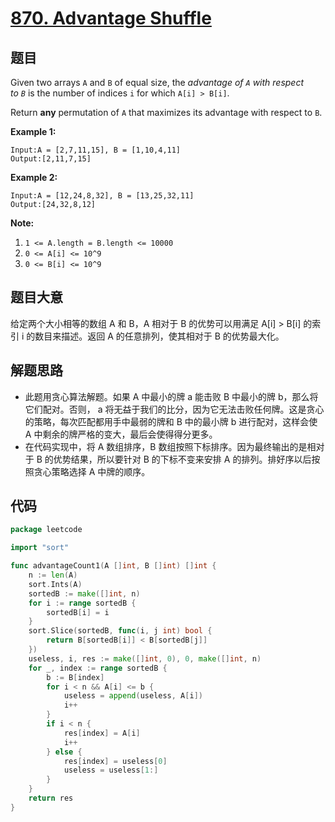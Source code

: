 # [870. Advantage Shuffle](https://leetcode.com/problems/advantage-shuffle/)

## 题目

Given two arrays `A` and `B` of equal size, the *advantage of `A` with respect to `B`* is the number of indices `i` for which `A[i] > B[i]`.

Return **any** permutation of `A` that maximizes its advantage with respect to `B`.

**Example 1:**

```
Input:A = [2,7,11,15], B = [1,10,4,11]
Output:[2,11,7,15]
```

**Example 2:**

```
Input:A = [12,24,8,32], B = [13,25,32,11]
Output:[24,32,8,12]
```

**Note:**

1. `1 <= A.length = B.length <= 10000`
2. `0 <= A[i] <= 10^9`
3. `0 <= B[i] <= 10^9`

## 题目大意

给定两个大小相等的数组 A 和 B，A 相对于 B 的优势可以用满足 A[i] > B[i] 的索引 i 的数目来描述。返回 A 的任意排列，使其相对于 B 的优势最大化。

## 解题思路

- 此题用贪心算法解题。如果 A 中最小的牌 a 能击败 B 中最小的牌 b，那么将它们配对。否则， a 将无益于我们的比分，因为它无法击败任何牌。这是贪心的策略，每次匹配都用手中最弱的牌和 B 中的最小牌 b 进行配对，这样会使 A 中剩余的牌严格的变大，最后会使得得分更多。
- 在代码实现中，将 A 数组排序，B 数组按照下标排序。因为最终输出的是相对于 B 的优势结果，所以要针对 B 的下标不变来安排 A 的排列。排好序以后按照贪心策略选择 A 中牌的顺序。

## 代码

```go
package leetcode

import "sort"

func advantageCount1(A []int, B []int) []int {
	n := len(A)
	sort.Ints(A)
	sortedB := make([]int, n)
	for i := range sortedB {
		sortedB[i] = i
	}
	sort.Slice(sortedB, func(i, j int) bool {
		return B[sortedB[i]] < B[sortedB[j]]
	})
	useless, i, res := make([]int, 0), 0, make([]int, n)
	for _, index := range sortedB {
		b := B[index]
		for i < n && A[i] <= b {
			useless = append(useless, A[i])
			i++
		}
		if i < n {
			res[index] = A[i]
			i++
		} else {
			res[index] = useless[0]
			useless = useless[1:]
		}
	}
	return res
}
```